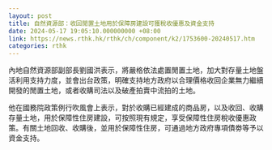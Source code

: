```yaml
---
layout: post
title: 自然資源部：收回閒置土地用於保障房建設可獲稅收優惠及資金支持
date: 2024-05-17 19:05:10.000000000 +08:00
link: https://news.rthk.hk/rthk/ch/component/k2/1753600-20240517.htm
categories: rthk
---
```


內地自然資源部副部長劉國洪表示，將嚴格依法處置閒置土地，加大對存量土地盤活利用支持力度，並會出台政策，明確支持地方政府以合理價格收回企業無力繼續開發的閒置土地，或者收購司法以及破產拍賣中流拍的土地。

他在國務院政策例行吹風會上表示，對於收購已經建成的商品房，以及收回、收購存量土地，用於保障性住房建設，可按照現有規定，享受保障性住房稅收優惠政策。有關土地回收、收購後，並用於保障性住房，可通過地方政府專項債劵等予以資金支持。
